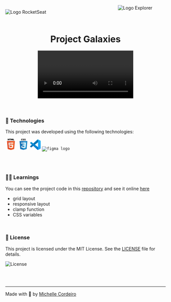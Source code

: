 <!--Banner session-->
<p>
  <!-- <img src="https://i.postimg.cc/gkShTXDv/rocketseat.png" alt="Logo RocketSeat" width="180" align="left"> -->
  <img src="https://i.postimg.cc/HnHjH416/rocketseat-logo.png" alt="Logo RocketSeat" width="200" align="left" style="padding-top:13px">
  <img src="https://i.postimg.cc/5tpZqB3N/explorer-logo.png" alt="Logo Explorer" width="150" align="right">
</p>
<br><br><br>

<!--About session-->
<h1 align="center"> Project Galaxies </h1>


<div align="center">
  <video src="./assets/proj_galaxies.webm"></video>
</div>
<br><br>

<h3> 🚀 Technologies </h3>

This project was developed using the following technologies:
<p>
  <code><img height="35" alt="html logo" src="https://raw.githubusercontent.com/github/explore/80688e429a7d4ef2fca1e82350fe8e3517d3494d/topics/html/html.png"></code>
  <code><img height="35" alt="css logo" src="https://raw.githubusercontent.com/github/explore/80688e429a7d4ef2fca1e82350fe8e3517d3494d/topics/css/css.png"></code>
  <code><img height="33" alt="vs code logo" src="https://raw.githubusercontent.com/github/explore/80688e429a7d4ef2fca1e82350fe8e3517d3494d/topics/visual-studio-code/visual-studio-code.png"></code>
  <code><img height="33" alt="figma logo" src="https://cdn.jsdelivr.net/gh/devicons/devicon/icons/figma/figma-original.svg"/></code>
</p>
<br><br>

<h3> 👩‍💻 Learnings </h3>

You can see the project code in this [repository](https://github.com/MichelleCordeiro/rocketseat-explorer/tree/main/stage-03-form-responsive-advanced-css/project-07-galaxies) and see it online [here](https://MichelleCordeiro.github.io/rocketseat-explorer/stage-03-form-responsive-advanced-css/project-07-galaxies)

 - grid layout
 - responsive layout
 - clamp function
 - CSS variables


<br>
<h3> 📝 License </h3>

This project is licensed under the MIT License. See the [LICENSE](LICENSE) file for details.

<img alt="License" src="https://img.shields.io/static/v1?label=license&message=MIT&color=49AA26&labelColor=000000">

<br><br>

---

Made with 💜 by [Michelle Cordeiro](https://www.linkedin.com/in/michelle-cordeiro/)